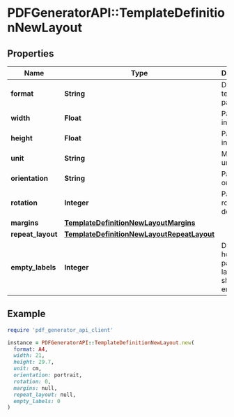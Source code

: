 # PDFGeneratorAPI::TemplateDefinitionNewLayout

## Properties

| Name | Type | Description | Notes |
| ---- | ---- | ----------- | ----- |
| **format** | **String** | Defines template page size | [optional] |
| **width** | **Float** | Page width in units | [optional] |
| **height** | **Float** | Page height in units | [optional] |
| **unit** | **String** | Measure unit | [optional] |
| **orientation** | **String** | Page orientation | [optional] |
| **rotation** | **Integer** | Page rotation in degrees | [optional] |
| **margins** | [**TemplateDefinitionNewLayoutMargins**](TemplateDefinitionNewLayoutMargins.md) |  | [optional] |
| **repeat_layout** | [**TemplateDefinitionNewLayoutRepeatLayout**](TemplateDefinitionNewLayoutRepeatLayout.md) |  | [optional] |
| **empty_labels** | **Integer** | Defines how many pages or labels should be empty | [optional] |

## Example

```ruby
require 'pdf_generator_api_client'

instance = PDFGeneratorAPI::TemplateDefinitionNewLayout.new(
  format: A4,
  width: 21,
  height: 29.7,
  unit: cm,
  orientation: portrait,
  rotation: 0,
  margins: null,
  repeat_layout: null,
  empty_labels: 0
)
```


